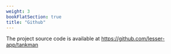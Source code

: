 ```yaml
---
weight: 3
bookFlatSection: true
title: "Github"
---
```


The project source code is available at https://github.com/lesser-app/tankman